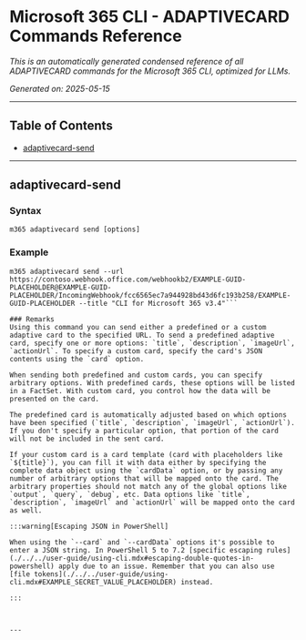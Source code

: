 <!-- DISCLAIMER: All secrets, passwords, and sensitive values in this document are examples only and not real credentials. -->
# Microsoft 365 CLI - ADAPTIVECARD Commands Reference

*This is an automatically generated condensed reference of all ADAPTIVECARD commands for the Microsoft 365 CLI, optimized for LLMs.*

*Generated on: 2025-05-15*

---

## Table of Contents

- [adaptivecard-send](#adaptivecard-send)

---

## adaptivecard-send

### Syntax
```
m365 adaptivecard send [options]
```

### Example
```
m365 adaptivecard send --url https://contoso.webhook.office.com/webhookb2/EXAMPLE-GUID-PLACEHOLDER@EXAMPLE-GUID-PLACEHOLDER/IncomingWebhook/fcc6565ec7a944928bd43d6fc193b258/EXAMPLE-GUID-PLACEHOLDER --title "CLI for Microsoft 365 v3.4"```

### Remarks
Using this command you can send either a predefined or a custom adaptive card to the specified URL. To send a predefined adaptive card, specify one or more options: `title`, `description`, `imageUrl`, `actionUrl`. To specify a custom card, specify the card's JSON contents using the `card` option.

When sending both predefined and custom cards, you can specify arbitrary options. With predefined cards, these options will be listed in a FactSet. With custom card, you control how the data will be presented on the card.

The predefined card is automatically adjusted based on which options have been specified (`title`, `description`, `imageUrl`, `actionUrl`). If you don't specify a particular option, that portion of the card will not be included in the sent card.

If your custom card is a card template (card with placeholders like `${title}`), you can fill it with data either by specifying the complete data object using the `cardData` option, or by passing any number of arbitrary options that will be mapped onto the card. The arbitrary properties should not match any of the global options like `output`, `query`, `debug`, etc. Data options like `title`, `description`, `imageUrl` and `actionUrl` will be mapped onto the card as well.

:::warning[Escaping JSON in PowerShell]

When using the `--card` and `--cardData` options it's possible to enter a JSON string. In PowerShell 5 to 7.2 [specific escaping rules](./../../user-guide/using-cli.mdx#escaping-double-quotes-in-powershell) apply due to an issue. Remember that you can also use [file tokens](./../../user-guide/using-cli.mdx#EXAMPLE_SECRET_VALUE_PLACEHOLDER) instead.

:::



---
